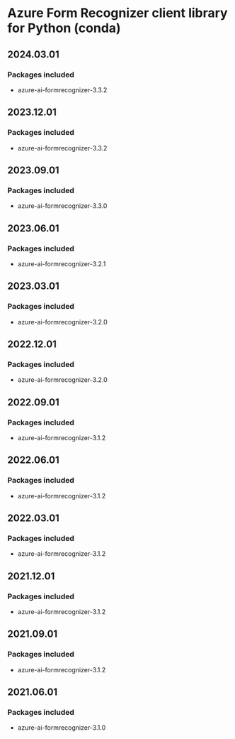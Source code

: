 # Azure Form Recognizer client library for Python (conda)

## 2024.03.01

### Packages included

- azure-ai-formrecognizer-3.3.2

## 2023.12.01

### Packages included

- azure-ai-formrecognizer-3.3.2

## 2023.09.01

### Packages included

- azure-ai-formrecognizer-3.3.0

## 2023.06.01

### Packages included

- azure-ai-formrecognizer-3.2.1

## 2023.03.01

### Packages included

- azure-ai-formrecognizer-3.2.0

## 2022.12.01

### Packages included

- azure-ai-formrecognizer-3.2.0

## 2022.09.01

### Packages included

- azure-ai-formrecognizer-3.1.2

## 2022.06.01

### Packages included

- azure-ai-formrecognizer-3.1.2

## 2022.03.01

### Packages included

- azure-ai-formrecognizer-3.1.2

## 2021.12.01

### Packages included

- azure-ai-formrecognizer-3.1.2

## 2021.09.01

### Packages included

- azure-ai-formrecognizer-3.1.2

## 2021.06.01

### Packages included

- azure-ai-formrecognizer-3.1.0

